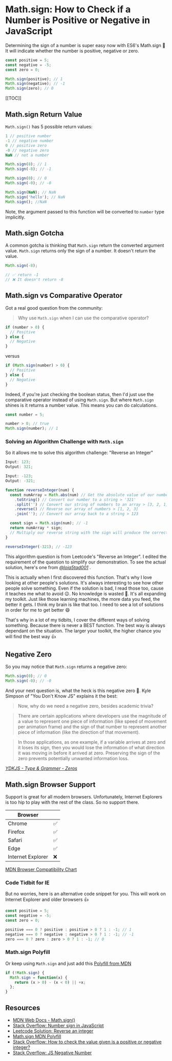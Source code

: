 # Math.sign: How to Check if a Number is Positive or Negative in JavaScript

Determining the sign of a number is super easy now with ES6's Math.sign 👏 It will indicate whether the number is positive, negative or zero.

```javascript
const positive = 5;
const negative = -5;
const zero = 0;

Math.sign(positive); // 1
Math.sign(negative); // -1
Math.sign(zero); // 0
```

[[TOC]]

## Math.sign Return Value

`Math.sign()` has 5 possible return values:

<!-- prettier-ignore -->
```javascript
1 // positive number
-1 // negative number
0 // positive zero
-0 // negative zero
NaN // not a number
```

```javascript
Math.sign(8); // 1
Math.sign(-8); // -1

Math.sign(0); // 0
Math.sign(-0); // -0

Math.sign(NaN); // NaN
Math.sign('hello'); // NaN
Math.sign(); //NaN
```

Note, the argument passed to this function will be converted to `number` type implicitly.

## Math.sign Gotcha

A common gotcha is thinking that `Math.sign` return the converted argument value. `Math.sign` returns only the sign of a number. It doesn't return the value.

```javascript
Math.sign(-8);

// ✅ return -1
// ❌ It doesn't return -8
```

## Math.sign vs Comparative Operator

Got a real good question from the community:

> Why use `Math.sign` when I can use the comparative operator?

```javascript
if (number > 0) {
  // Positive
} else {
  // Negative
}
```

versus

```javascript
if (Math.sign(number) > 0) {
  // Positive
} else {
  // Negative
}
```

Indeed, if you're just checking the boolean status, then I'd just use the comparative operator instead of using `Math.sign`. But where `Math.sign` shines is it returns a number value. This means you can do calculations.

```javascript
const number = 5;

number > 0; // true
Math.sign(number); // 1
```

### Solving an Algorithm Challenge with `Math.sign`

So it allows me to solve this algorithm challenge: "Reverse an Integer"

```javascript
Input: 123;
Output: 321;

Input: -123;
Output: -321;
```

```javascript
function reverseInteger(num) {
  const numArray = Math.abs(num) // Get the absolute value of our number > 321
    .toString() // Convert our number to a string > '321'
    .split('') // Convert our string of numbers to an array > [3, 2, 1]
    .reverse() // Reverse our array of numbers > [1, 2, 3]
    .join(''); // Convert our array back to a string > 123

  const sign = Math.sign(num); // -1
  return numArray * sign;
  // Multiply our reverse string with the sign will produce the correct reverse number
}

reverseInteger(-321); // -123
```

This algorithm question is from Leetcode's "Reverse an Integer". I edited the requirement of the question to simplify our demonstration. To see the actual solution, here's one from _[@loia5tqd001](https://leetcode.com/problems/reverse-integer/discuss/373709/Clean-And-Simple-Javascript-Solution)_ .

This is actually when I first discovered this function. That's why I love looking at other people's solutions. It's always interesting to see how other people solve something. Even if the solution is bad, I read those too, cause it teaches me what to avoid 😉. No knowledge is wasted 💪. It's all expanding my toolkit. Just like those learning machines, the more data you feed, the better it gets. I think my brain is like that too. I need to see a lot of solutions in order for me to get better 😄

That's why in a lot of my tidbits, I cover the different ways of solving something. Because there is never a BEST function. The best way is always dependant on the situation. The larger your toolkit, the higher chance you will find the best way 👍

## Negative Zero

So you may notice that `Math.sign` returns a negative zero:

```javascript
Math.sign(0); // 0
Math.sign(-0); // -0
```

And your next question is, what the heck is this negative zero 🤨. Kyle Simpson of "You Don't Know JS" explains it the best:

> Now, why do we need a negative zero, besides academic trivia?

> There are certain applications where developers use the magnitude of a value to represent one piece of information (like speed of movement per animation frame) and the sign of that number to represent another piece of information (like the direction of that movement).

> In those applications, as one example, if a variable arrives at zero and it loses its sign, then you would lose the information of what direction it was moving in before it arrived at zero. Preserving the sign of the zero prevents potentially unwanted information loss.

_[YDKJS - Type & Grammer - Zeros](https://github.com/getify/You-Dont-Know-JS)_

## Math.sign Browser Support

Support is great for all modern browsers. Unfortunately, Internet Explorers is too hip to play with the rest of the class. So no support there.

| Browser           |     |
| ----------------- | --- |
| Chrome            | ✅  |
| Firefox           | ✅  |
| Safari            | ✅  |
| Edge              | ✅  |
| Internet Explorer | ❌  |

[MDN Browser Compatibility Chart](https://developer.mozilla.org/en-US/docs/Web/JavaScript/Reference/Global_Objects/Math/sign#Browser_compatibility)

### Code Tidbit for IE

But no worries, here is an alternative code snippet for you. This will work on Internet Explorer and older browsers 👍

```javascript
const positive = 5;
const negative = -5;
const zero = 0;

positive === 0 ? positive : positive > 0 ? 1 : -1; // 1
negative === 0 ? negative : negative > 0 ? 1 : -1; // -1
zero === 0 ? zero : zero > 0 ? 1 : -1; // 0
```

### Math.sign Polyfill

Or keep using `Math.sign` and just add this [Polyfill from MDN](https://developer.mozilla.org/en-US/docs/Web/JavaScript/Reference/Global_Objects/Math/sign#Polyfill)

```javascript
if (!Math.sign) {
  Math.sign = function(x) {
    return (x > 0) - (x < 0) || +x;
  };
}
```

## Resources

- [MDN Web Docs - Math.sign()](https://developer.mozilla.org/en-US/docs/Web/JavaScript/Reference/Global_Objects/Math/sign)
- [Stack Overflow: Number sign in JavaScript](https://stackoverflow.com/questions/7624920/number-sign-in-javascript)
- [Leetcode Solution: Reverse an integer](https://leetcode.com/problems/reverse-integer/discuss/373709/Clean-And-Simple-Javascript-Solution)
- [Math.sign MDN Polyfill](https://developer.mozilla.org/en-US/docs/Web/JavaScript/Reference/Global_Objects/Math/sign#Polyfill)
- [Stack Overflow: How to check the value given is a positive or negative integer?](https://stackoverflow.com/questions/7037669/how-to-check-the-value-given-is-a-positive-or-negative-integer/7792637)
- [Stack Overflow: JS Negative Number](https://stackoverflow.com/questions/3571717/javascript-negative-number)
